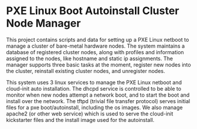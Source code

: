 # PXE Linux Boot Autoinstall Cluster Node Manager

This project contains scripts and data for setting up a PXE Linux
netboot to manage a cluster of bare-metal hardware nodes.  The system
maintains a database of registered cluster nodes, along with profiles
and information assigned to the nodes, like hostname and static ip
assignments.  The manager supports three basic tasks at the moment,
register new nodes into the cluster, reinstall existing cluster nodes,
and unregister nodes.

This system uses 3 linux services to manage the PXE Linux netboot and
cloud-init auto installation.  The dhcpd service is controlled to be
able to monitor when new nodes attempt a network boot, and to start
the boot and install over the network.  The tftpd (trivial file
transfer protocol) serves initial files for a pxe boot/autoinstall,
including the os images.  We also manage apache2 (or other web
service) which is used to serve the cloud-init kickstarter files and
the install image used for the autoinstall.
